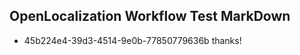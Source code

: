 ## OpenLocalization Workflow Test MarkDown
* 45b224e4-39d3-4514-9e0b-77850779636b thanks!

<!--HONumber=Sep16_HO1-->


